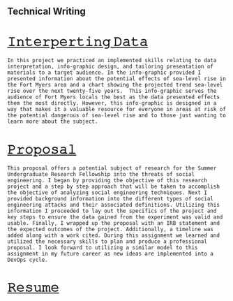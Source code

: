 ## Technical Writing



 # [𝙸𝚗𝚝𝚎𝚛𝚙𝚎𝚛𝚝𝚒𝚗𝚐 𝙳𝚊𝚝𝚊](https://github.com/Idle-Truth/Technical_Writing/blob/main/sea_level_infographic.pdf)
``` In this project we practiced an implemented skills relating to data interpretation, info-graphic design, and tailoring presentation of materials to a target audience. In the info-graphic provided I presented information about the potential effects of sea-level rise in the Fort Myers area and a chart showing the projected trend sea-level rise over the next twenty-five years.  This info-graphic serves the audience of Fort Myers locals the best as the data presented effects them the most directly. However, this info-graphic is designed in a way that makes it a valuable resource for everyone in areas at risk of the potential dangerous of sea-level rise and to those just wanting to learn more about the subject. ```
<br>




# [𝙿𝚛𝚘𝚙𝚘𝚜𝚊𝚕](https://github.com/Idle-Truth/Technical_Writing/blob/main/Social_Engineering_Proposal.pdf)

``` This proposal offers a potential subject of research for the Summer Undergraduate Research Fellowship into the threats of social engineering. I began by providing the objective of this research project and a step by step approach that will be taken to accomplish the objective of analyzing social engineering techniques. Next I provided background information into the different types of social engineering attacks and their associated definitions. Utilizing this information I proceeded to lay out the specifics of the project and key steps to ensure the data gained from the experiment was valid and usable. Finally, I wrapped up the proposal with an IRB statement and the expected outcomes of the project. Additionally, a timeline was added along with a work cited. During this assignment we learned and utilized the necessary skills to plan and produce a professional proposal. I look forward to utilizing a similar model to this assignment in my future career as new ideas are implemented into a DevOps cycle. ```
<br>

# [𝚁𝚎𝚜𝚞𝚖𝚎](https://github.com/Idle-Truth/Technical_Writing/blob/main/Resume_For_SURF.pdf)


